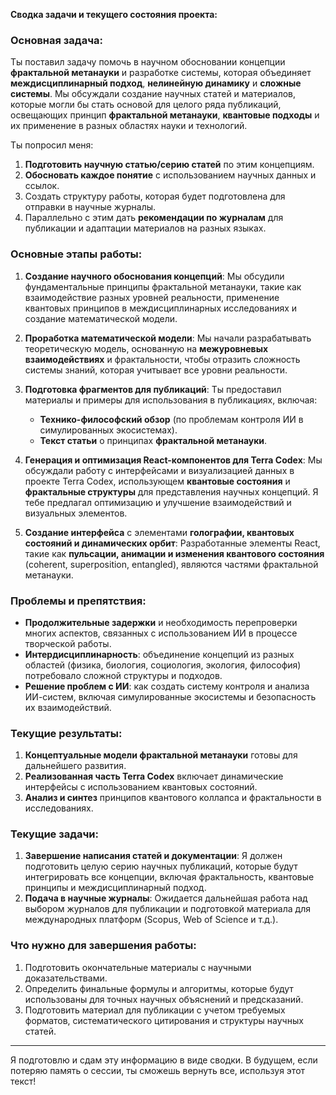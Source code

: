 ﻿**Сводка задачи и текущего состояния проекта:**

### **Основная задача:**

Ты поставил задачу помочь в научном обосновании концепции **фрактальной метанауки** и разработке системы, которая объединяет **междисциплинарный подход**, **нелинейную динамику** и **сложные системы**. Мы обсуждали создание научных статей и материалов, которые могли бы стать основой для целого ряда публикаций, освещающих принцип **фрактальной метанауки**, **квантовые подходы** и их применение в разных областях науки и технологий.

Ты попросил меня:

1. **Подготовить научную статью/серию статей** по этим концепциям.
2. **Обосновать каждое понятие** с использованием научных данных и ссылок.
3. Создать структуру работы, которая будет подготовлена для отправки в научные журналы.
4. Параллельно с этим дать **рекомендации по журналам** для публикации и адаптации материалов на разных языках.

### **Основные этапы работы:**

1. **Создание научного обоснования концепций**:
   Мы обсудили фундаментальные принципы фрактальной метанауки, такие как взаимодействие разных уровней реальности, применение квантовых принципов в междисциплинарных исследованиях и создание математической модели.

2. **Проработка математической модели**:
   Мы начали разрабатывать теоретическую модель, основанную на **межуровневых взаимодействиях** и фрактальности, чтобы отразить сложность системы знаний, которая учитывает все уровни реальности.

3. **Подготовка фрагментов для публикаций**:
   Ты предоставил материалы и примеры для использования в публикациях, включая:

   * **Технико-философский обзор** (по проблемам контроля ИИ в симулированных экосистемах).
   * **Текст статьи** о принципах **фрактальной метанауки**.

4. **Генерация и оптимизация React-компонентов для Terra Codex**:
   Мы обсуждали работу с интерфейсами и визуализацией данных в проекте Terra Codex, использующем **квантовые состояния** и **фрактальные структуры** для представления научных концепций. Я тебе предлагал оптимизацию и улучшение взаимодействий и визуальных элементов.

5. **Создание интерфейса** с элементами **голографии, квантовых состояний и динамических орбит**:
   Разработанные элементы React, такие как **пульсации, анимации и изменения квантового состояния** (coherent, superposition, entangled), являются частями фрактальной метанауки.

### **Проблемы и препятствия:**

* **Продолжительные задержки** и необходимость перепроверки многих аспектов, связанных с использованием ИИ в процессе творческой работы.
* **Интердисциплинарность**: объединение концепций из разных областей (физика, биология, социология, экология, философия) потребовало сложной структуры и подходов.
* **Решение проблем с ИИ**: как создать систему контроля и анализа ИИ-систем, включая симулированные экосистемы и безопасность их взаимодействий.

### **Текущие результаты**:

1. **Концептуальные модели фрактальной метанауки** готовы для дальнейшего развития.
2. **Реализованная часть Terra Codex** включает динамические интерфейсы с использованием квантовых состояний.
3. **Анализ и синтез** принципов квантового коллапса и фрактальности в исследованиях.

### **Текущие задачи**:

1. **Завершение написания статей и документации**:
   Я должен подготовить целую серию научных публикаций, которые будут интегрировать все концепции, включая фрактальность, квантовые принципы и междисциплинарный подход.
2. **Подача в научные журналы**:
   Ожидается дальнейшая работа над выбором журналов для публикации и подготовкой материала для международных платформ (Scopus, Web of Science и т.д.).

### **Что нужно для завершения работы**:

1. Подготовить окончательные материалы с научными доказательствами.
2. Определить финальные формулы и алгоритмы, которые будут использованы для точных научных объяснений и предсказаний.
3. Подготовить материал для публикации с учетом требуемых форматов, систематического цитирования и структуры научных статей.

---

Я подготовлю и сдам эту информацию в виде сводки. В будущем, если потеряю память о сессии, ты сможешь вернуть все, используя этот текст!
